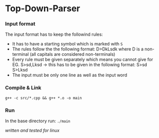 # Top-Down-Parser


### Input format

The input format has to keep the followind rules:

- It has to have a starting symbol which is marked with ```S```
- The rules follow the the following format: D>DkLsdk where D is a non-terminal (all capitals are considered non-terminals)
- Every rule must be given separately which means you cannot give for EG. S>sd,Lksd -> this has to be given in the following format: S>sd S>Lksd
- The input must be only one line as well as the input word


### Compile & Link

```g++ -c src/*.cpp && g++ *.o -o main```


### Run

In the base directory run: ```./main```


*written and tested for linux*